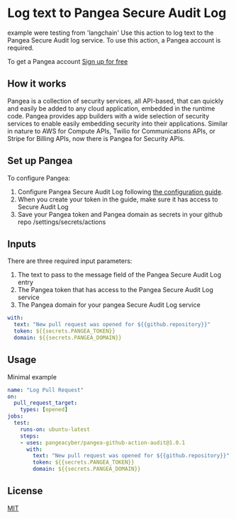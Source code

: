 # Log text to Pangea Secure Audit Log
example were testing from 'langchain'
Use this action to log text to the Pangea Secure Audit log service.
To use this action, a Pangea account is required.

To get a Pangea account [Sign up for free](https://l.pangea.cloud/GitHubActionsAuditRepo)

## How it works

Pangea is a collection of security services, all API-based, that can quickly and easily be added to any cloud application, embedded in the runtime code. 
Pangea provides app builders with a wide selection of security services to enable easily embedding security into their applications. 
Similar in nature to AWS for Compute APIs, Twilio for Communications APIs, or Stripe for Billing APIs, now there is Pangea for Security APIs.

## Set up Pangea

To configure Pangea:

1. Configure Pangea Secure Audit Log following [the configuration guide](https://l.pangea.cloud/GitHubActionsAuditRepo-configure).
2. When you create your token in the guide, make sure it has access to Secure Audit Log
3. Save your Pangea token and Pangea domain as secrets in your github repo /settings/secrets/actions

## Inputs

There are three required input parameters:
1. The text to pass to the message field of the Pangea Secure Audit Log entry
2. The Pangea token that has access to the Pangea Secure Audit Log service
3. The Pangea domain for your pangea Secure Audit Log service

```yml
with:
  text: "New pull request was opened for ${{github.repository}}"
  token: ${{secrets.PANGEA_TOKEN}}
  domain: ${{secrets.PANGEA_DOMAIN}}
```

## Usage

Minimal example

```yml
name: "Log Pull Request"
on:
  pull_request_target:
    types: [opened]
jobs:
  test:
    runs-on: ubuntu-latest
    steps:
    - uses: pangeacyber/pangea-github-action-audit@1.0.1
      with:
        text: "New pull request was opened for ${{github.repository}}"
        token: ${{secrets.PANGEA_TOKEN}}
        domain: ${{secrets.PANGEA_DOMAIN}}
```

## License

[MIT](LICENSE)
